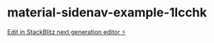 # material-sidenav-example-1lcchk

[Edit in StackBlitz next generation editor ⚡️](https://stackblitz.com/~/github.com/codewithowais/material-sidenav-example-1lcchk)